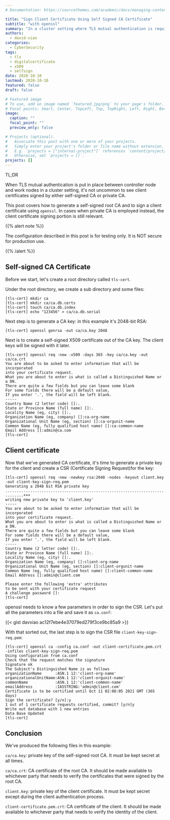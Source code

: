 ```yaml
---
# Documentation: https://sourcethemes.com/academic/docs/managing-content/

title: "Sign Client Certificate Using Self Signed CA Certificate"
subtitle: "with openssl"
summary: "In a cluster setting where TLS mutual authentication is required, it's not uncommon to see client certificates signed by either self-signed root CA or private CA."
authors:
  - david-xiao
categories:
  - CyberSecurity
tags:
  - tls
  - digitalcertificate
  - x509
  - selfsign
date: 2020-10-10
lastmod: 2020-10-10
featured: false
draft: false

# Featured image
# To use, add an image named `featured.jpg/png` to your page's folder.
# Focal points: Smart, Center, TopLeft, Top, TopRight, Left, Right, BottomLeft, Bottom, BottomRight.
image:
  caption: ""
  focal_point: ""
  preview_only: false

# Projects (optional).
#   Associate this post with one or more of your projects.
#   Simply enter your project's folder or file name without extension.
#   E.g. `projects = ["internal-project"]` references `content/project/deep-learning/index.md`.
#   Otherwise, set `projects = []`.
projects: []
---
```


TL;DR

When TLS mutual authentication is put in place between controller node and work nodes in a cluster setting, it's not uncommon to see client certificates signed by either self-signed CA or private CA.

This post covers how to generate a self-signed root CA and to sign a client certificate using `openssl`. In cases when private CA is employed instead, the client certificate signing portion is still relevant.

{{% alert note %}}

The configuration described in this post is for testing only. It is NOT secure for production use.

{{% /alert %}}

## Self-signed CA Certificate

Before we start, let's create a root directory called `tls-cert`.

Under the root directory, we create a sub directory and some files:

```text
[tls-cert] mkdir ca
[tls-cert] mkdir ca/ca.db.certs
[tls-cert] touch ca/ca.db.index
[tls-cert] echo "123456" > ca/ca.db.serial
```

Next step is to generate a CA key: in this example it's 2048-bit RSA:

```text
[tls-cert] openssl genrsa -out ca/ca.key 2048
```

Next is to create a self-signed X509 certificate out of the CA key. The client keys will be signed with it later.

```text
[tls-cert] openssl req -new -x509 -days 365 -key ca/ca.key -out ca/ca.crt
You are about to be asked to enter information that will be incorporated
into your certificate request.
What you are about to enter is what is called a Distinguished Name or a DN.
There are quite a few fields but you can leave some blank
For some fields there will be a default value,
If you enter '.', the field will be left blank.
-----
Country Name (2 letter code) []:.
State or Province Name (full name) []:.
Locality Name (eg, city) []:.
Organization Name (eg, company) []:ca-org-name
Organizational Unit Name (eg, section) []:ca-orgunit-name
Common Name (eg, fully qualified host name) []:ca-common-name
Email Address []:admin@ca.com
[tls-cert]
```

## Client certificate

Now that we've generated CA certificate, it's time to generate a private key for the client and create a CSR (Certificate Signing Request)for the key:

```text
[tls-cert] openssl req -new -newkey rsa:2048 -nodes -keyout client.key -out client-key-sign-req.pem
Generating a 2048 bit RSA private key
...................................................................................................+++
........+++
writing new private key to 'client.key'
-----
You are about to be asked to enter information that will be incorporated
into your certificate request.
What you are about to enter is what is called a Distinguished Name or a DN.
There are quite a few fields but you can leave some blank
For some fields there will be a default value,
If you enter '.', the field will be left blank.
-----
Country Name (2 letter code) []:.
State or Province Name (full name) []:.
Locality Name (eg, city) []:.
Organization Name (eg, company) []:client-org-name
Organizational Unit Name (eg, section) []:client-orgunit-name
Common Name (eg, fully qualified host name) []:client-common-name
Email Address []:admin@client.com

Please enter the following 'extra' attributes
to be sent with your certificate request
A challenge password []:
[tls-cert]
```

openssl needs to know a few parameters in order to sign the CSR. Let's put all the parameters into a file and save it as `ca.conf`:

{{< gist davxiao ac12f7ebe4e37079ed279f3ce9bc85a9 >}}

With that sorted out, the last step is to sign the CSR file `client-key-sign-req.pem`:

```text
[tls-cert] openssl ca -config ca.conf -out client-certificate.pem.crt -infiles client-key-sign-req.pem
Using configuration from ca.conf
Check that the request matches the signature
Signature ok
The Subject's Distinguished Name is as follows
organizationName      :ASN.1 12:'client-org-name'
organizationalUnitName:ASN.1 12:'client-orgunit-name'
commonName            :ASN.1 12:'client-common-name'
emailAddress          :IA5STRING:'admin@client.com'
Certificate is to be certified until Oct 11 02:08:05 2021 GMT (365 days)
Sign the certificate? [y/n]:y
1 out of 1 certificate requests certified, commit? [y/n]y
Write out database with 1 new entries
Data Base Updated
[tls-cert]
```

## Conclusion

We've produced the following files in this example:

`ca/ca.key`: private key of the self-signed root CA. It must be kept secret at all times.

`ca/ca.crt`: CA certificate of the root CA. It should be made available to whichever party that needs to verify the certificates that were signed by the root CA.

`client.key`: private key of the client certificate. It must be kept secret except during the client authentication process.

`client-certificate.pem.crt`: CA certificate of the client. It should be made available to whichever party that needs to verify the identity of the client.
